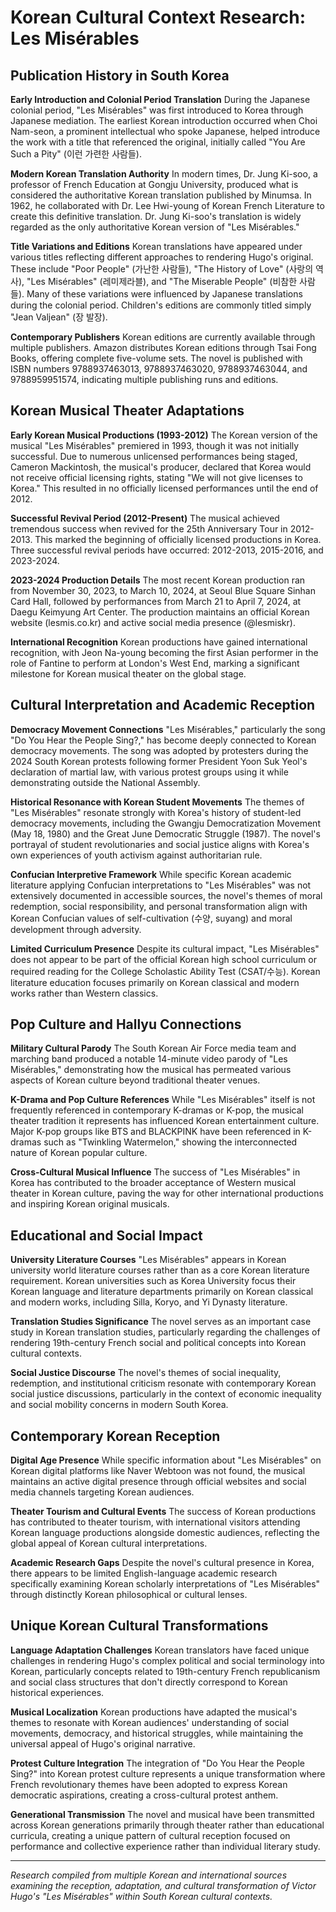 # Korean Cultural Context Research: Les Misérables

## Publication History in South Korea

**Early Introduction and Colonial Period Translation**
During the Japanese colonial period, "Les Misérables" was first introduced to Korea through Japanese mediation. The earliest Korean introduction occurred when Choi Nam-seon, a prominent intellectual who spoke Japanese, helped introduce the work with a title that referenced the original, initially called "You Are Such a Pity" (이런 가련한 사람들).

**Modern Korean Translation Authority**
In modern times, Dr. Jung Ki-soo, a professor of French Education at Gongju University, produced what is considered the authoritative Korean translation published by Minumsa. In 1962, he collaborated with Dr. Lee Hwi-young of Korean French Literature to create this definitive translation. Dr. Jung Ki-soo's translation is widely regarded as the only authoritative Korean version of "Les Misérables."

**Title Variations and Editions**
Korean translations have appeared under various titles reflecting different approaches to rendering Hugo's original. These include "Poor People" (가난한 사람들), "The History of Love" (사랑의 역사), "Les Misérables" (레미제라블), and "The Miserable People" (비참한 사람들). Many of these variations were influenced by Japanese translations during the colonial period. Children's editions are commonly titled simply "Jean Valjean" (장 발장).

**Contemporary Publishers**
Korean editions are currently available through multiple publishers. Amazon distributes Korean editions through Tsai Fong Books, offering complete five-volume sets. The novel is published with ISBN numbers 9788937463013, 9788937463020, 9788937463044, and 9788959951574, indicating multiple publishing runs and editions.

## Korean Musical Theater Adaptations

**Early Korean Musical Productions (1993-2012)**
The Korean version of the musical "Les Misérables" premiered in 1993, though it was not initially successful. Due to numerous unlicensed performances being staged, Cameron Mackintosh, the musical's producer, declared that Korea would not receive official licensing rights, stating "We will not give licenses to Korea." This resulted in no officially licensed performances until the end of 2012.

**Successful Revival Period (2012-Present)**
The musical achieved tremendous success when revived for the 25th Anniversary Tour in 2012-2013. This marked the beginning of officially licensed productions in Korea. Three successful revival periods have occurred: 2012-2013, 2015-2016, and 2023-2024.

**2023-2024 Production Details**
The most recent Korean production ran from November 30, 2023, to March 10, 2024, at Seoul Blue Square Sinhan Card Hall, followed by performances from March 21 to April 7, 2024, at Daegu Keimyung Art Center. The production maintains an official Korean website (lesmis.co.kr) and active social media presence (@lesmiskr).

**International Recognition**
Korean productions have gained international recognition, with Jeon Na-young becoming the first Asian performer in the role of Fantine to perform at London's West End, marking a significant milestone for Korean musical theater on the global stage.

## Cultural Interpretation and Academic Reception

**Democracy Movement Connections**
"Les Misérables," particularly the song "Do You Hear the People Sing?," has become deeply connected to Korean democracy movements. The song was adopted by protesters during the 2024 South Korean protests following former President Yoon Suk Yeol's declaration of martial law, with various protest groups using it while demonstrating outside the National Assembly.

**Historical Resonance with Korean Student Movements**
The themes of "Les Misérables" resonate strongly with Korea's history of student-led democracy movements, including the Gwangju Democratization Movement (May 18, 1980) and the Great June Democratic Struggle (1987). The novel's portrayal of student revolutionaries and social justice aligns with Korea's own experiences of youth activism against authoritarian rule.

**Confucian Interpretive Framework**
While specific Korean academic literature applying Confucian interpretations to "Les Misérables" was not extensively documented in accessible sources, the novel's themes of moral redemption, social responsibility, and personal transformation align with Korean Confucian values of self-cultivation (수양, suyang) and moral development through adversity.

**Limited Curriculum Presence**
Despite its cultural impact, "Les Misérables" does not appear to be part of the official Korean high school curriculum or required reading for the College Scholastic Ability Test (CSAT/수능). Korean literature education focuses primarily on Korean classical and modern works rather than Western classics.

## Pop Culture and Hallyu Connections

**Military Cultural Parody**
The South Korean Air Force media team and marching band produced a notable 14-minute video parody of "Les Misérables," demonstrating how the musical has permeated various aspects of Korean culture beyond traditional theater venues.

**K-Drama and Pop Culture References**
While "Les Misérables" itself is not frequently referenced in contemporary K-dramas or K-pop, the musical theater tradition it represents has influenced Korean entertainment culture. Major K-pop groups like BTS and BLACKPINK have been referenced in K-dramas such as "Twinkling Watermelon," showing the interconnected nature of Korean popular culture.

**Cross-Cultural Musical Influence**
The success of "Les Misérables" in Korea has contributed to the broader acceptance of Western musical theater in Korean culture, paving the way for other international productions and inspiring Korean original musicals.

## Educational and Social Impact

**University Literature Courses**
"Les Misérables" appears in Korean university world literature courses rather than as a core Korean literature requirement. Korean universities such as Korea University focus their Korean language and literature departments primarily on Korean classical and modern works, including Silla, Koryo, and Yi Dynasty literature.

**Translation Studies Significance**
The novel serves as an important case study in Korean translation studies, particularly regarding the challenges of rendering 19th-century French social and political concepts into Korean cultural contexts.

**Social Justice Discourse**
The novel's themes of social inequality, redemption, and institutional criticism resonate with contemporary Korean social justice discussions, particularly in the context of economic inequality and social mobility concerns in modern South Korea.

## Contemporary Korean Reception

**Digital Age Presence**
While specific information about "Les Misérables" on Korean digital platforms like Naver Webtoon was not found, the musical maintains an active digital presence through official websites and social media channels targeting Korean audiences.

**Theater Tourism and Cultural Events**
The success of Korean productions has contributed to theater tourism, with international visitors attending Korean language productions alongside domestic audiences, reflecting the global appeal of Korean cultural interpretations.

**Academic Research Gaps**
Despite the novel's cultural presence in Korea, there appears to be limited English-language academic research specifically examining Korean scholarly interpretations of "Les Misérables" through distinctly Korean philosophical or cultural lenses.

## Unique Korean Cultural Transformations

**Language Adaptation Challenges**
Korean translators have faced unique challenges in rendering Hugo's complex political and social terminology into Korean, particularly concepts related to 19th-century French republicanism and social class structures that don't directly correspond to Korean historical experiences.

**Musical Localization**
Korean productions have adapted the musical's themes to resonate with Korean audiences' understanding of social movements, democracy, and historical struggles, while maintaining the universal appeal of Hugo's original narrative.

**Protest Culture Integration**
The integration of "Do You Hear the People Sing?" into Korean protest culture represents a unique transformation where French revolutionary themes have been adopted to express Korean democratic aspirations, creating a cross-cultural protest anthem.

**Generational Transmission**
The novel and musical have been transmitted across Korean generations primarily through theater rather than educational curricula, creating a unique pattern of cultural reception focused on performance and collective experience rather than individual literary study.

---

*Research compiled from multiple Korean and international sources examining the reception, adaptation, and cultural transformation of Victor Hugo's "Les Misérables" within South Korean cultural contexts.*